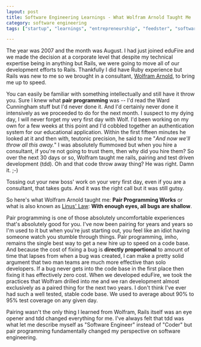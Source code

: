 ```yaml
---
layout: post
title: Software Engineering Learnings - What Wolfram Arnold Taught Me
category: software engineering
tags: ["startup", "learnings", "entrepreneurship", "feedster", "software engineering"]

---
```

The year was 2007 and the month was August.  I had just joined eduFire and we made the decision at a corporate level that despite my technical expertise being in anything but Rails, we were going to move all of our development efforts to Rails.  Thankfully I did have Ruby experience but Rails was new to me so we brought in a consultant, [Wolfram Arnold](https://twitter.com/wolframarnold), to bring me up to speed.  

You can easily be familiar with something intellectually and still have it throw you.  Sure I knew what **pair programming** was -- I'd read the Ward Cunningham stuff but I'd never done it.  And I'd certainly never done it intensively as we proceeded to do for the next month.  I suspect to my dying day,  I will never forget my very first day with Wolf.  I'd been working on my own for a few weeks at this point and I'd cobbled together an authentication system for our educational application.  Within the first fifteen minutes he looked at it and then with, teutonic precision, he said to me "*And now we'll throw all this away.*"  I was absolutely flummoxed but when you hire a consultant, if you're not going to trust them, then why did you hire them?  So over the next 30 days or so, Wolfram taught me rails, pairing and test driven development (tdd).  Oh and that code throw away thing?  He was right.  Damn it.  ;-)

Tossing out your new boss' work on your very first day, even if you are a consultant, that takes guts.  And it was the right call but it was still gutsy.  

So here's what Wolfram Arnold taught me: **Pair Programming Works** or what is also known as [Linus' Law](https://en.wikipedia.org/wiki/Linus%27s_Law): **With enough eyes, all bugs are shallow**.  

Pair programming is one of those absolutely uncomfortable experiences that's absolutely good for you.  I've now been pairing for years and years so I'm used to it but when you're just starting out, you feel like an idiot having someone watch you stumble through things.  Pair programming, imho, remains the single best way to get a new hire up to speed on a code base.  And because the cost of fixing a bug is **directly proportional** to amount of time that lapses from when a bug was created, I can make a pretty solid argument that two man teams are much more effective than solo developers. If a bug never gets into the code base in the first place then fixing it has effectively zero cost.  When we developed eduFire, we took the practices that Wolfram drilled into me and we ran development almost exclusively as a paired thing for the next two years.  I don't think I've ever had such a well tested, stable code base. We used to average about 90% to 95% test coverage on any given day.

Pairing wasn't the only thing I learned from Wolfram, Rails itself was an eye opener and tdd changed everything for me.  I've always felt that tdd was what let me describe myself as "Software Engineer" instead of "Coder" but pair programming fundamentally changed my perspective on software engineering.  


